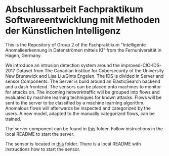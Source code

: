 # Abschlussarbeit Fachpraktikum Softwareentwicklung mit Methoden der Künstlichen Intelligenz

This is the Repository of Group 2 of the Fachpraktikum "Intelligente Anomalieerkennung in Datenströmen mittels KI" from the Fernuniversität in Hagen, Germany.

We introduce an intrusion detection system around the improved-CIC-IDS-2017 Dataset from The Canadian Institue for Cybersecurity of the University New Brunswick and Lisa Liu/Gints Engelen. The IDS is divided in Server and sensor Components. The Server is build around an ElasticSearch backend and a dash frontend. The sensors can be placed onto machines to monitor for attacks on. 
The incoming networktraffic will be grouped into flows and evaluated by machine learning techniques for known attacks. Flows  will be sent to the server to be classified by a machine learning algorithm. Anomalous flows will  afterwards be inspected and categorized by the users. A new model, adapted to the manually categorized flows, can be trained. 

The server component can be found in [this](dockerized-dash-elastic-server) folder. Follow instructions in the local README to start the server. 

The sensor is located in [this](nids-sensor) folder. There is a local README with instructions how to start the sensor. 
